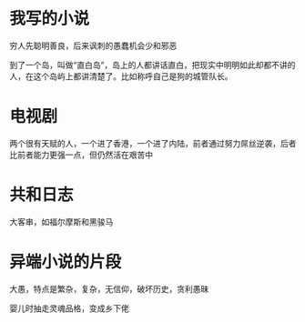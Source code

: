 我写的小说
==========


穷人先聪明善良，后来讽刺的愚蠢机会少和邪恶 

到了一个岛，叫做“直白岛”，岛上的人都讲话直白，把现实中明明如此却都不讲的人，在这个岛屿上都讲清楚了。比如称呼自己是狗的城管队长。


# 电视剧
两个很有天赋的人，一个进了香港，一个进了内陆，前者通过努力屌丝逆袭，后者比前者能力更强一点，但仍然活在艰苦中

# 共和日志
大客串，如福尔摩斯和黑骏马

# 异端小说的片段

大愚，特点是繁杂，复杂，无信仰，破坏历史，贪利愚昧

婴儿时抽走灵魂品格，变成乡下佬

